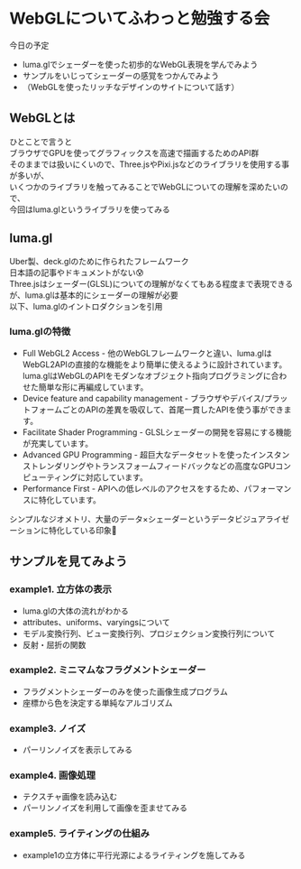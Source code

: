 # WebGLについてふわっと勉強する会

今日の予定
- luma.glでシェーダーを使った初歩的なWebGL表現を学んでみよう
- サンプルをいじってシェーダーの感覚をつかんでみよう
- （WebGLを使ったリッチなデザインのサイトについて話す）

## WebGLとは
ひとことで言うと  
ブラウザでGPUを使ってグラフィックスを高速で描画するためのAPI群  
そのままでは扱いにくいので、Three.jsやPixi.jsなどのライブラリを使用する事が多いが、  
いくつかのライブラリを触ってみることでWebGLについての理解を深めたいので、  
今回はluma.glというライブラリを使ってみる  

## luma.gl
Uber製、deck.glのために作られたフレームワーク  
日本語の記事やドキュメントがない:cold_sweat:  
Three.jsはシェーダー(GLSL)についての理解がなくてもある程度まで表現できるが、luma.glは基本的にシェーダーの理解が必要  
以下、luma.glのイントロダクションを引用  

### luma.glの特徴

- Full WebGL2 Access - 他のWebGLフレームワークと違い、luma.glはWebGL2APIの直接的な機能をより簡単に使えるように設計されています。luma.glはWebGLのAPIをモダンなオブジェクト指向プログラミングに合わせた簡単な形に再編成しています。
- Device feature and capability management - ブラウザやデバイス/プラットフォームごとのAPIの差異を吸収して、首尾一貫したAPIを使う事ができます。
- Facilitate Shader Programming - GLSLシェーダーの開発を容易にする機能が充実しています。
- Advanced GPU Programming - 超巨大なデータセットを使ったインスタンストレンダリングやトランスフォームフィードバックなどの高度なGPUコンピューティングに対応しています。
- Performance First - APIへの低レベルのアクセスをするため、パフォーマンスに特化しています。

シンプルなジオメトリ、大量のデータ×シェーダーというデータビジュアライゼーションに特化している印象:muscle:

## サンプルを見てみよう

### example1. 立方体の表示
- luma.glの大体の流れがわかる
- attributes、uniforms、varyingsについて
- モデル変換行列、ビュー変換行列、プロジェクション変換行列について
- 反射・屈折の関数

### example2. ミニマムなフラグメントシェーダー
- フラグメントシェーダーのみを使った画像生成プログラム
- 座標から色を決定する単純なアルゴリズム

### example3. ノイズ
- パーリンノイズを表示してみる

### example4. 画像処理
- テクスチャ画像を読み込む
- パーリンノイズを利用して画像を歪ませてみる

### example5. ライティングの仕組み
- example1の立方体に平行光源によるライティングを施してみる
